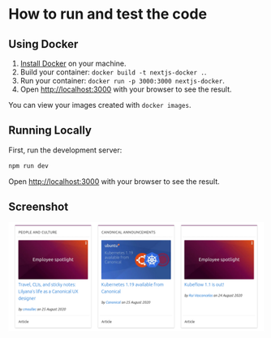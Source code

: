 # How to run and test the code

## Using Docker

1. [Install Docker](https://docs.docker.com/get-docker/) on your machine.
1. Build your container: `docker build -t nextjs-docker .`.
1. Run your container: `docker run -p 3000:3000 nextjs-docker`.
1. Open [http://localhost:3000](http://localhost:3000) with your browser to see the result.

You can view your images created with `docker images`.

## Running Locally

First, run the development server:

```bash
npm run dev
```

Open [http://localhost:3000](http://localhost:3000) with your browser to see the result.

## Screenshot

![Three Blog Posts](/screenshot.png?raw=true)
